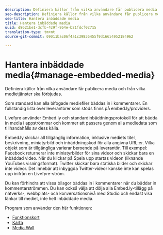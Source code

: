 ```yaml
---
description: Definiera källor från vilka användare får publicera media och från vilka medietjänster ska förbjudas.
seo-description: Definiera källor från vilka användare får publicera media och från vilka medietjänster ska förbjudas.
seo-title: Hantera inbäddade media
title: Hantera inbäddade media
uuid: d8621be1-dcfb-429f-954e-b21fdcf02715
translation-type: tm+mt
source-git-commit: 09011bac06f4a1c39836455f9d16654952184962

---
```



# Hantera inbäddade media{#manage-embedded-media}

Definiera källor från vilka användare får publicera media och från vilka medietjänster ska förbjudas.

Som standard kan alla bifogade mediefiler bäddas in i kommentarer. En fullständig lista över leverantörer som stöds finns på embed.ly/providers.

Livefyre använder Embed.ly och standardinbäddningsprotokoll för att bädda in media i appströmmar och kommer att passera genom alla mediedata som tillhandahålls av dess källa.

Embed.ly skickar all tillgänglig information, inklusive mediets titel, beskrivning, miniatyrbild och inbäddningskod för alla angivna URL:er. Vilka objekt som är tillgängliga varierar beroende på leverantör. Till exempel: Facebook returnerar inte miniatyrbilder för sina videor och skickar bara en inbäddad video. När du klickar på Spela upp startas videon (liknande YouTubes visningsformat). Twitter skickar bara statiska bilder och skickar inte videor. Det innebär att inbyggda Twitter-videor kanske inte kan spelas upp inifrån en Livefyre-ström.

Du kan förhindra att vissa bilagor bäddas in i kommentarer när du bäddar in kommentarströmmen. Du kan också välja att dölja alla Embed.ly-tillägg på nätverks-, webbplats- och konversationsnivå med Studio och endast visa länkar till mediet, inte helt inbäddade media.

Program som använder den här funktionen:

* [Funktionskort](/help/using/c-about-apps/c-feature-card-app/c-feature-card-app.md#c_feature_card_app)
* [Karta](/help/using/c-about-apps/c-map-app/c-map-app.md#c_map_app)
* [Media Wall](/help/using/c-about-apps/c-media-wall-app/c-media-wall-app.md#c_media_wall_app)

